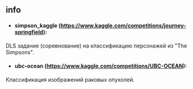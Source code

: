 ## info

- #### simpson_kaggle (https://www.kaggle.com/competitions/journey-springfield):
DLS задание (соревнование) на классификацию персонажей из "The Simpsons".    
- #### ubc-ocean (https://www.kaggle.com/competitions/UBC-OCEAN):
Классификация изображений раковых опухолей.
